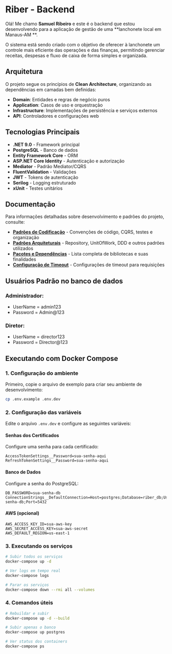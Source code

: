 # Riber - Backend
Olá! Me chamo **Samuel Ribeiro** e este é o backend que estou desenvolvendo para a aplicação de gestão de uma
**lanchonete local em Manaus-AM **.

O sistema está sendo criado com o objetivo de oferecer à lanchonete um controle mais eficiente das operações e das finanças, permitindo gerenciar receitas, despesas e fluxo de caixa de forma simples e organizada.

## Arquitetura

O projeto segue os princípios de **Clean Architecture**, organizando as dependências em camadas bem definidas:

- **Domain**: Entidades e regras de negócio puros
- **Application**: Casos de uso e orquestração
- **Infrastructure**: Implementações de persistência e serviços externos
- **API**: Controladores e configurações web

## Tecnologias Principais

- **.NET 9.0** - Framework principal
- **PostgreSQL** - Banco de dados
- **Entity Framework Core** - ORM
- **ASP.NET Core Identity** - Autenticação e autorização
- **Mediator** - Padrão Mediator/CQRS
- **FluentValidation** - Validações
- **JWT** - Tokens de autenticação
- **Serilog** - Logging estruturado
- **xUnit** - Testes unitários

## Documentação

Para informações detalhadas sobre desenvolvimento e padrões do projeto, consulte:

- **[Padrões de Codificação](docs/coding-standards.md)** - Convenções de código, CQRS, testes e organização
- **[Padrões Arquiteturais](docs/design-patterns.md)** - Repository, UnitOfWork, DDD e outros padrões utilizados
- **[Pacotes e Dependências](docs/packages.md)** - Lista completa de bibliotecas e suas finalidades
- **[Configuração de Timeout](docs/request-timeout.md)** - Configurações de timeout para requisições

## Usuários Padrão no banco de dados

### Administrador: 
- UserName = admin123 
- Password = Admin@123

### Diretor: 
- UserName = director123 
- Password = Director@123

## Executando com Docker Compose

### 1. Configuração do ambiente

Primeiro, copie o arquivo de exemplo para criar seu ambiente de desenvolvimento:

```bash
cp .env.example .env.dev
```

### 2. Configuração das variáveis

Edite o arquivo `.env.dev` e configure as seguintes variáveis:

#### Senhas dos Certificados
Configure uma senha para cada certificado:
```env
AccessTokenSettings__Password=sua-senha-aqui
RefreshTokenSettings__Password=sua-senha-aqui
```

#### Banco de Dados
Configure a senha do PostgreSQL:
```env
DB_PASSWORD=sua-senha-db
ConnectionStrings__DefaultConnection=Host=postgres;Database=riber_db;Username=postgres;Password=sua-senha-db;Port=5432
```

#### AWS (opcional)
```env
AWS_ACCESS_KEY_ID=sua-aws-key
AWS_SECRET_ACCESS_KEY=sua-aws-secret
AWS_DEFAULT_REGION=us-east-1
```

### 3. Executando os serviços

```bash
# Subir todos os serviços
docker-compose up -d

# Ver logs em tempo real
docker-compose logs

# Parar os serviços
docker-compose down --rmi all --volumes
```

### 4. Comandos úteis

```bash
# Rebuildar e subir
docker-compose up -d --build

# Subir apenas o banco
docker-compose up postgres

# Ver status dos containers
docker-compose ps
```